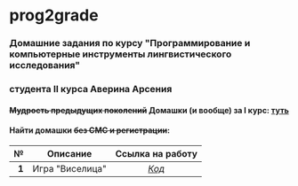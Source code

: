# prog2grade
### Домашние задания по курсу "Программирование и компьютерные инструменты лингвистического исследования"
### студента II курса Аверина Арсения
#### ~~Мудрость предыдущих поколений~~ Домашки (и вообще) за I курс: [туть](https://github.com/arsenitheunicorn/prog "VIII. Не кради")
#### Найти домашки ~~без СМС и регистрации~~:

**№**|**Описание**|**Ссылка на работу**
---:|---|:---:
**1**|Игра "Виселица"|[*Код*](https://youtu.be/dQw4w9WgXcQ)
